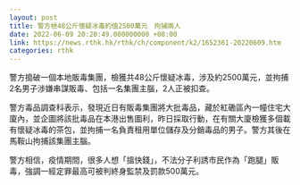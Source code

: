 ```yaml
---
layout: post
title: 警方檢48公斤懷疑冰毒約值2500萬元　拘捕兩人
date: 2022-06-09 20:20:49.000000000 +08:00
link: https://news.rthk.hk/rthk/ch/component/k2/1652361-20220609.htm
categories: rthk
---
```


警方搗破一個本地販毒集團，檢獲共48公斤懷疑冰毒，涉及約2500萬元，並拘捕2名男子涉嫌串謀販毒、包括一名集團主腦，2人正被扣查。

警方毒品調查科表示，發現近日有販毒集團將大批毒品，藏於紅磡區內一幢住宅大廈內，並企圖將該批毒品在本港出售圖利，昨日採取行動，在有關大廈檢獲多個載有懷疑冰毒的茶包，並拘捕一名負責租用單位儲存及分銷毒品的男子。警方其後在馬鞍山拘捕該集團主腦。

警方相信，疫情期間，很多人想「搵快錢」，不法分子利誘市民作為「跑腿」販毒，強調一經定罪最高可被判終身監禁及罰款500萬元。
